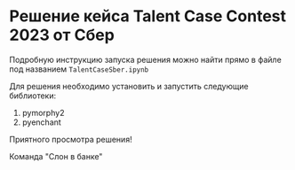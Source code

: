 # Решение кейса Talent Case Contest 2023 от Сбер

Подробную инструкцию запуска решения можно найти прямо в файле под названием `TalentCaseSber.ipynb`

Для решения необходимо установить и запустить следующие библиотеки:
1. pymorphy2
2. pyenchant

Приятного просмотра решения!

Команда "Слон в банке"
